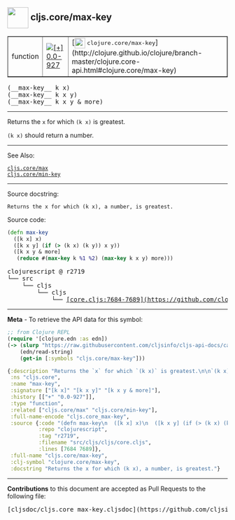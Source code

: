 ## <img width="48px" valign="middle" src="http://i.imgur.com/Hi20huC.png"> cljs.core/max-key

 <table border="1">
<tr>

<td>function</td>
<td><a href="https://github.com/cljsinfo/cljs-api-docs/tree/0.0-927"><img valign="middle" alt="[+] 0.0-927" src="https://img.shields.io/badge/+-0.0--927-lightgrey.svg"></a> </td>
<td>
[<img height="24px" valign="middle" src="http://i.imgur.com/1GjPKvB.png"> <samp>clojure.core/max-key</samp>](http://clojure.github.io/clojure/branch-master/clojure.core-api.html#clojure.core/max-key)
</td>
</tr>
</table>

 <samp>
(__max-key__ k x)<br>
</samp>
 <samp>
(__max-key__ k x y)<br>
</samp>
 <samp>
(__max-key__ k x y & more)<br>
</samp>

---

Returns the `x` for which `(k x)` is greatest.

`(k x)` should return a number.

---


See Also:

[`cljs.core/max`](cljs.core_max.md)<br>
[`cljs.core/min-key`](cljs.core_min-key.md)<br>

---

Source docstring:

```
Returns the x for which (k x), a number, is greatest.
```

Source code:

```clj
(defn max-key
  ([k x] x)
  ([k x y] (if (> (k x) (k y)) x y))
  ([k x y & more]
   (reduce #(max-key k %1 %2) (max-key k x y) more)))
```

 <pre>
clojurescript @ r2719
└── src
    └── cljs
        └── cljs
            └── <ins>[core.cljs:7684-7689](https://github.com/clojure/clojurescript/blob/r2719/src/cljs/cljs/core.cljs#L7684-L7689)</ins>
</pre>


---

__Meta__ - To retrieve the API data for this symbol:

```clj
;; from Clojure REPL
(require '[clojure.edn :as edn])
(-> (slurp "https://raw.githubusercontent.com/cljsinfo/cljs-api-docs/catalog/cljs-api.edn")
    (edn/read-string)
    (get-in [:symbols "cljs.core/max-key"]))
```

```clj
{:description "Returns the `x` for which `(k x)` is greatest.\n\n`(k x)` should return a number.",
 :ns "cljs.core",
 :name "max-key",
 :signature ["[k x]" "[k x y]" "[k x y & more]"],
 :history [["+" "0.0-927"]],
 :type "function",
 :related ["cljs.core/max" "cljs.core/min-key"],
 :full-name-encode "cljs.core_max-key",
 :source {:code "(defn max-key\n  ([k x] x)\n  ([k x y] (if (> (k x) (k y)) x y))\n  ([k x y & more]\n   (reduce #(max-key k %1 %2) (max-key k x y) more)))",
          :repo "clojurescript",
          :tag "r2719",
          :filename "src/cljs/cljs/core.cljs",
          :lines [7684 7689]},
 :full-name "cljs.core/max-key",
 :clj-symbol "clojure.core/max-key",
 :docstring "Returns the x for which (k x), a number, is greatest."}

```

---

__Contributions__ to this document are accepted as Pull Requests to the following file:

 <pre>
[cljsdoc/cljs.core_max-key.cljsdoc](https://github.com/cljsinfo/cljs-api-docs/blob/master/cljsdoc/cljs.core_max-key.cljsdoc)
</pre>

